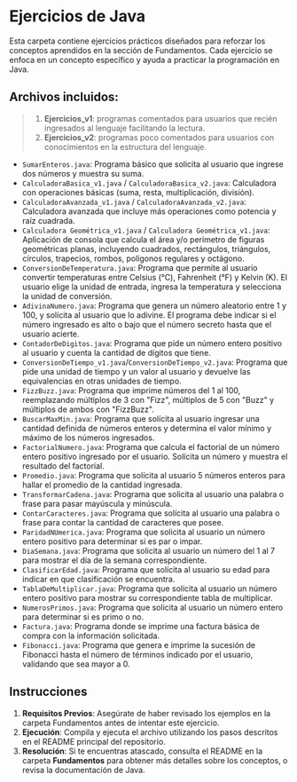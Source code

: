 # Ejercicios de Java

Esta carpeta contiene ejercicios prácticos diseñados para reforzar los conceptos aprendidos en la sección de Fundamentos. Cada ejercicio se enfoca
en un concepto específico y ayuda a practicar la programación en Java.

## Archivos incluidos:

> 1. **Ejercicios_v1**: programas comentados para usuarios que recién ingresados al lenguaje facilitando la lectura.
>2. **Ejercicios_v2**: programas poco comentados para usuarios con conocimientos en la estructura del lenguaje.

- `SumarEnteros.java`: Programa básico que solicita al usuario que ingrese dos números y muestra su suma.
- `CalculadoraBasica_v1.java` / `CalculadoraBasica_v2.java`: Calculadora con operaciones básicas (suma, resta, multiplicación, división).
- `CalculadoraAvanzada_v1.java` / `CalculadoraAvanzada_v2.java`: Calculadora avanzada que incluye más operaciones como potencia y raíz cuadrada.
- `Calculadora Geométrica_v1.java` / `Calculadora Geométrica_v1.java`: Aplicación de consola que calcula el área y/o perímetro de figuras geométricas
  planas, incluyendo cuadrados, rectángulos, triángulos, círculos, trapecios, rombos, polígonos regulares y octágono.
- `ConversionDeTemperatura.java`: Programa que permite al usuario convertir temperaturas entre Celsius (°C), Fahrenheit (°F) y Kelvin (K). El usuario
  elige la unidad de entrada, ingresa la temperatura y selecciona la unidad de conversión.
- `AdivinaNumero.java`: Programa que genera un número aleatorio entre 1 y 100, y solícita al usuario que lo adivine. El programa debe indicar si el
  número ingresado es alto o bajo que el número secreto hasta que el usuario acierte.
- `ContadorDeDigitos.java`: Programa que pide un número entero positivo al usuario y cuenta la cantidad de dígitos que tiene.
- `ConversionDeTiempo_v1.java`/`ConversionDeTiempo_v2.java`: Programa que pide una unidad de tiempo y un valor al usuario y devuelve las equivalencias
  en otras unidades de tiempo.
- `FizzBuzz.java`: Programa que imprime números del 1 al 100, reemplazando múltiplos de 3 con "Fizz", múltiplos de 5 con "Buzz" y múltiplos de ambos
  con "FizzBuzz".
- `BuscarMaxMin.java`: Programa que solícita al usuario ingresar una cantidad definida de números enteros y determina el valor mínimo y máximo de los
  números ingresados.
- `FactorialNumero.java`: Programa que calcula el factorial de un número entero positivo ingresado por el usuario. Solícita un número y muestra el
  resultado del factorial.
- `Promedio.java`: Programa que solícita al usuario 5 números enteros para hallar el promedio de la cantidad ingresada.
- `TransformarCadena.java`: Programa que solicita al usuario una palabra o frase para pasar mayúscula y minúscula.
- `ContarCaracteres.java`: Programa que solícita al usuario una palabra o frase para contar la cantidad de caracteres que posee.
- `ParidadNUmerica.java`: Programa que solicita al usuario un número entero positivo para determinar si es par o impar.
- `DiaSemana.java`: Programa que solicita al usuario un número del 1 al 7 para mostrar el día de la semana correspondiente.
- `ClasificarEdad.java`: Programa que solícita al usuario su edad para indicar en que clasificación se encuentra.
- `TablaDeMultiplicar.java`: Programa que solícita al usuario un número entero positivo para mostrar su correspondiente tabla de multiplicar.
- `NumerosPrimos.java`: Programa que solicita al usuario un número entero para determinar si es primo o no.
- `Factura.java`: Programa donde se imprime una factura básica de compra con la información solicitada.
- `Fibonacci.java`: Programa que genera e imprime la sucesión de Fibonacci hasta el número de términos indicado por el usuario, validando que sea
  mayor a 0.

## Instrucciones

1. **Requisitos Previos**: Asegúrate de haber revisado los ejemplos en la carpeta Fundamentos antes de intentar este ejercicio.
2. **Ejecución**: Compila y ejecuta el archivo utilizando los pasos descritos en el README principal del repositorio.
3. **Resolución**: Si te encuentras atascado, consulta el README en la carpeta **Fundamentos** para obtener más detalles sobre los conceptos, o revisa
   la documentación de Java.
